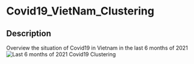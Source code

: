 # Covid19_VietNam_Clustering

## Description
Overview the situation of Covid19 in Vietnam in the last 6 months of 2021
![Last 6 months of 2021 Covid19 Clustering]("map.PNG")
